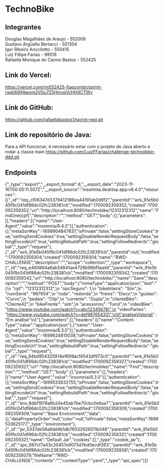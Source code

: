# TechnoBike

## Integrantes
Douglas Magalhães de Araujo - 552008 
<br>Gustavo Argüello Bertacci - 551304
<br>Igor Ribeiro Anccilotto - 550415
<br>Luiz Fillipe Farias - 99519
<br>Rafaella Monique do Carmo Bastos - 552425

## Link do Vercel:
https://vercel.com/rm552425-fiapcombr/sprint-rwd/A9jHkeom2VGu7Z5HmyqVcHH4CTWv

## Link do GitHub:
https://github.com/rafaellabastos1/sprint-rwd.git

## Link do repositório de Java:
Para a API funcionar, é necessário estar com o projeto de Java aberto e rodar a classe main
https://github.com/LuizFFarias/challenge-technobike-ddd.git

## Endpoints
{"_type":"export","__export_format":4,"__export_date":"2023-11-16T00:05:11.507Z","__export_source":"insomnia.desktop.app:v8.4.0","resources":[{"_id":"req_cf06347d3379412186ea44191ab0d9f2","parentId":"wrk_91e5b045f9c041df86dc02fc238381cb","modified":1700092359352,"created":1700092359352,"url":"http://localhost:8080/technobike/12312312312","name":"FindOne(cpf)","description":"","method":"GET","body":{},"parameters":[],"headers":[{"name":"User-Agent","value":"insomnia/8.4.0"}],"authentication":{},"metaSortKey":-1699904847837,"isPrivate":false,"settingStoreCookies":true,"settingSendCookies":true,"settingDisableRenderRequestBody":false,"settingEncodeUrl":true,"settingRebuildPath":true,"settingFollowRedirects":"global","_type":"request"},{"_id":"wrk_91e5b045f9c041df86dc02fc238381cb","parentId":null,"modified":1700092359304,"created":1700092359304,"name":"RWD-CHALLENGE","description":"","scope":"collection","_type":"workspace"},{"_id":"req_e460864a6ab54841ae4726b96bf5eafd","parentId":"wrk_91e5b045f9c041df86dc02fc238381cb","modified":1700092359342,"created":1700092359342,"url":"http://localhost:8080/technobike/","name":"Save","description":"","method":"POST","body":{"mimeType":"application/json","text":"{\n \"cpf\": \"12312312312\",\n  \"opcSeguro\": 1,\n  \"bikeInteira\": \"Sim\",\n  \"numSerie\": \"987654\",\n  \"roda\": \"redonda\",\n  \"freios\": \"Disco\",\n  \"guidao\": \"Curvo\",\n  \"pedais\": \"Clip\",\n  \"corrente\": \"Dupla\",\n  \"clienteBike\": \"Cliente42\",\n  \"bikeFrente\": \"sim\",\n  \"acessorios\": \"Farol\",\n  \"videoBike\": \"https://www.youtube.com/watch?v=abc12345678\",\n  \"videoPartes\": \"https://www.youtube.com/watch?v=def98765432\",\n\t\"analiseVistoria\" : \"Em análise\"\n}"},"parameters":[],"headers":[{"name":"Content-Type","value":"application/json"},{"name":"User-Agent","value":"insomnia/8.3.0"}],"authentication":{},"metaSortKey":-1699624815038,"isPrivate":false,"settingStoreCookies":true,"settingSendCookies":true,"settingDisableRenderRequestBody":false,"settingEncodeUrl":true,"settingRebuildPath":true,"settingFollowRedirects":"global","_type":"request"},{"_id":"req_94bd954325914ef699acf4543df973c0","parentId":"wrk_91e5b045f9c041df86dc02fc238381cb","modified":1700092359327,"created":1700092359327,"url":"http://localhost:8080/technobike/","name":"Find","description":"","method":"GET","body":{},"parameters":[],"headers":[{"name":"User-Agent","value":"insomnia/8.3.0"}],"authentication":{},"metaSortKey":-1699533632755,"isPrivate":false,"settingStoreCookies":true,"settingSendCookies":true,"settingDisableRenderRequestBody":false,"settingEncodeUrl":true,"settingRebuildPath":true,"settingFollowRedirects":"global","_type":"request"},{"_id":"env_6dbf1978a6b24e45ab7be70cbc0e6aa7","parentId":"wrk_91e5b045f9c041df86dc02fc238381cb","modified":1700092359309,"created":1700092359309,"name":"Base Environment","data":{},"dataPropertyOrder":null,"color":null,"isPrivate":false,"metaSortKey":1699533625177,"_type":"environment"},{"_id":"jar_5337de56a9dd4b1db76532926511b048","parentId":"wrk_91e5b045f9c041df86dc02fc238381cb","modified":1700092359321,"created":1700092359321,"name":"Default Jar","cookies":[],"_type":"cookie_jar"},{"_id":"spc_667cf7a43c20457e9073d7bd0ecdf263","parentId":"wrk_91e5b045f9c041df86dc02fc238381cb","modified":1700092359381,"created":1700092359379,"fileName":"RWD-CHALLENGE","contents":"","contentType":"yaml","_type":"api_spec"}]}